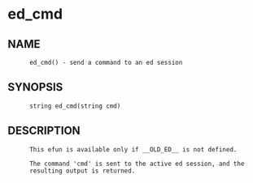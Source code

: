 # ed_cmd
## NAME
          ed_cmd() - send a command to an ed session

## SYNOPSIS
          string ed_cmd(string cmd)

## DESCRIPTION
          This efun is available only if __OLD_ED__ is not defined.

          The command 'cmd' is sent to the active ed session, and the
          resulting output is returned.
